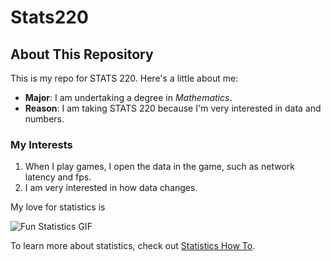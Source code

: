 # Stats220
## About This Repository

This is my repo for STATS 220. Here's a little about me:

- **Major**: I am undertaking a degree in *Mathematics*.
- **Reason**: I am taking STATS 220 because I'm very interested in data and numbers.

### My Interests
1. When I play games, I open the data in the game, such as network latency and fps.
2. I am very interested in how data changes.

My love for statistics is

![Fun Statistics GIF](https://media4.giphy.com/media/v1.Y2lkPTc5MGI3NjExN3p6Nmp3dDV0YTR4cjRya3pweTM0MDFldmxveXdwMGlwMWY5ZHRmNSZlcD12MV9pbnRlcm5hbF9naWZfYnlfaWQmY3Q9Zw/tpVKvAabWt3G5csMkT/giphy.gif)


To learn more about statistics, check out [Statistics How To](https://www.statisticshowto.com/).
